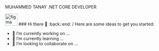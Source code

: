 MUHAMMED TANAY .NET CORE DEVELOPER

<img src="https://www.vectorlogo.zone/logos/dotnet/dotnet-ar21.svg" alt="figma" width="40" height="40"/>
###   Hi there 👋
:back::end:
<!--
**Muhammedtanay/Muhammedtanay** is a ✨ _special_ ✨ repository because its `README.md` (this file) appears on your GitHub profile.
-->/ 
Here are some ideas to get you started:

- 🔭 I’m currently working on ...
- 🌱 I’m currently learning ...
- 👯 I’m looking to collaborate on ...

